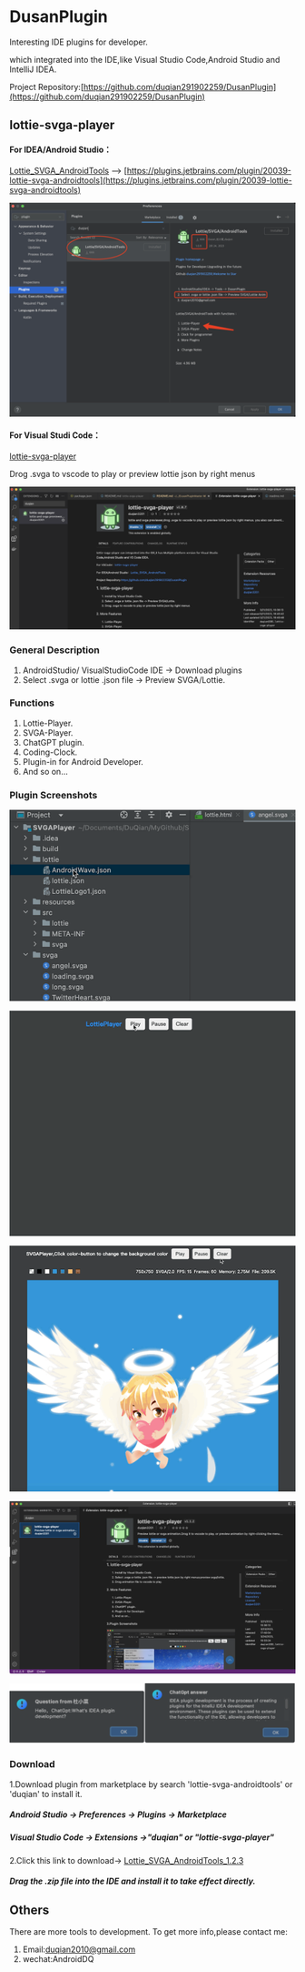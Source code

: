 # DusanPlugin

Interesting IDE plugins for developer.

which integrated into the IDE,like Visual Studio Code,Android Studio and IntelliJ IDEA.

Project Repository:[https://github.com/duqian291902259/DusanPlugin](https://github.com/duqian291902259/DusanPlugin)

## lottie-svga-player


#### For IDEA/Android Studio：

[Lottie_SVGA_AndroidTools](https://plugins.jetbrains.com/plugin/20039-lottie-svga-androidtools?preview=true)
--> [https://plugins.jetbrains.com/plugin/20039-lottie-svga-androidtools](https://plugins.jetbrains.com/plugin/20039-lottie-svga-androidtools)

![Lottie_SVGA_AndroidTools](https://github.com/duqian291902259/DusanPlugin/raw/HEAD/screenshot/Lottie-SVGA-Player-Plugin666.png)

#### For Visual Studi Code：

[lottie-svga-player](https://marketplace.visualstudio.com/items?itemName=duqian3201.lottie-svga-player)

Drog .svga to vscode to play or preview lottie json by right menus

![lottie-svga-player-vscode](https://github.com/duqian291902259/DusanPlugin/raw/HEAD/screenshot/lottie-svga-player-vscode.png)

### General Description 

1. AndroidStudio/ VisualStudioCode IDE -> Download plugins
1. Select .svga or lottie .json file -> Preview SVGA/Lottie.

### Functions

1. Lottie-Player.
1. SVGA-Player.
1. ChatGPT plugin.
1. Coding-Clock.
1. Plugin-in for Android Developer.
1. And so on...

### Plugin Screenshots
![lottie_svga_preivewer](https://github.com/duqian291902259/DusanPlugin/raw/HEAD/screenshot/lottie_preivew_min.gif)

![lottie_player](https://github.com/duqian291902259/DusanPlugin/raw/HEAD/screenshot/lottie_player_min.gif)

![svga_player](https://github.com/duqian291902259/DusanPlugin/raw/HEAD/screenshot/svga_player_min.gif)

![lottie-svga-player-vscode](https://github.com/duqian291902259/DusanPlugin/raw/HEAD/screenshot/lottie-svga-player-vscode2.png)

![chatgpt-demo](https://github.com/duqian291902259/DusanPlugin/raw/HEAD/screenshot/chatgpt-demo.png)

### Download
1.Download plugin from marketplace by search 'lottie-svga-androidtools' or 'duqian' to install it.

##### Android Studio -> Preferences -> Plugins -> Marketplace
##### Visual Studio Code -> Extensions ->"duqian" or "lottie-svga-player"

2.Click this link to download->
[Lottie_SVGA_AndroidTools_1.2.3](https://github.com/duqian291902259/DusanPlugin/raw/HEAD/release/DusanPlugin-1.2.3.zip)

##### Drag the .zip file into the IDE and install it to take effect directly.


## Others
There are more tools to development. To get more info,please contact me:

1. Email:duqian2010@gmail.com 
2. wechat:AndroidDQ
